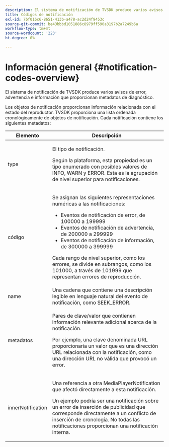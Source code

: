 ```yaml
---
description: El sistema de notificación de TVSDK produce varios avisos de error, advertencia e información que proporcionan metadatos de diagnóstico.
title: Códigos de notificación
exl-id: 7bf016c6-8651-413b-a478-ac2d24f9453c
source-git-commit: be43bbbd1051886c8979ff590a3197b2a7249b6a
workflow-type: tm+mt
source-wordcount: '223'
ht-degree: 0%

---
```


# Información general {#notification-codes-overview}

El sistema de notificación de TVSDK produce varios avisos de error, advertencia e información que proporcionan metadatos de diagnóstico.

Los objetos de notificación proporcionan información relacionada con el estado del reproductor. TVSDK proporciona una lista ordenada cronológicamente de objetos de notificación. Cada notificación contiene los siguientes metadatos:

<table frame="all" colsep="1" rowsep="1" id="table_1A32EFFE1834438D8261886EC9D7250D"> 
 <thead> 
  <tr rowsep="1"> 
   <th colname="1" class="entry"> Elemento </th> 
   <th colname="2" class="entry"> Descripción </th> 
  </tr> 
 </thead>
 <tbody> 
  <tr rowsep="1"> 
   <td colname="1"><span class="codeph"> type</span> </td> 
   <td colname="2"> <p>El tipo de notificación. </p> <p>Según la plataforma, esta propiedad es un tipo enumerado con posibles valores de INFO, WARN y ERROR. Esta es la agrupación de nivel superior para notificaciones. </p> </td> 
  </tr> 
  <tr rowsep="1"> 
   <td colname="1"> <span class="codeph"> código</span> </td> 
   <td colname="2"> <p>Se asignan las siguientes representaciones numéricas a las notificaciones: 
     <ul id="ul_A86BF89D6B3B410E81FAD718D3C4A9F0"> 
      <li id="li_8180972D704C40098723734DD4B45643">Eventos de notificación de error, de 100000 a 199999 </li> 
      <li id="li_0EC29EA5F0034E5EBFEF8E68A6498D39">Eventos de notificación de advertencia, de 200000 a 299999 </li> 
      <li id="li_189A53D3D7EF4960A521AB04D00DCF70">Eventos de notificación de información, de 300000 a 399999 </li> 
     </ul> </p> <p>Cada rango de nivel superior, como los errores, se divide en subrangos, como los 101000, a través de 101999 que representan errores de reproducción. </p> </td> 
  </tr> 
  <tr rowsep="1"> 
   <td colname="1"><span class="codeph"> name</span> </td> 
   <td colname="2">Una cadena que contiene una descripción legible en lenguaje natural del evento de notificación, como <span class="codeph"> SEEK_ERROR</span>. </td> 
  </tr> 
  <tr rowsep="1"> 
   <td colname="1"><span class="codeph"> metadatos</span> </td> 
   <td colname="2"> <p>Pares de clave/valor que contienen información relevante adicional acerca de la notificación. </p> <p>Por ejemplo, una clave denominada <span class="codeph"> URL</span> proporcionaría un valor que es una dirección URL relacionada con la notificación, como una dirección URL no válida que provocó un error. </p> </td> 
  </tr> 
  <tr rowsep="0"> 
   <td colname="1"><span class="codeph"> innerNotification</span> </td> 
   <td colname="2"> <p>Una referencia a otra <span class="codeph"> MediaPlayerNotification</span> que afectó directamente a esta notificación. </p> <p>Un ejemplo podría ser una notificación sobre un error de inserción de publicidad que corresponde directamente a un conflicto de inserción de cronología. No todas las notificaciones proporcionan una notificación interna. </p> </td> 
  </tr> 
 </tbody> 
</table>
